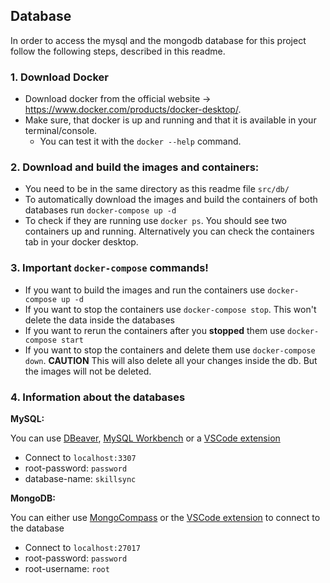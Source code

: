 ## Database

In order to access the mysql and the mongodb database for this project follow the following steps, described in this readme.

### 1. Download Docker

- Download docker from the official website -> https://www.docker.com/products/docker-desktop/.
- Make sure, that docker is up and running and that it is available in your terminal/console.
  - You can test it with the `docker --help` command.

### 2. Download and build the images and containers:

- You need to be in the same directory as this readme file `src/db/`
- To automatically download the images and build the containers of both databases run `docker-compose up -d`
- To check if they are running use `docker ps`. You should see two containers up and running. Alternatively you can check the containers tab in your docker desktop.

### 3. Important `docker-compose` commands!

- If you want to build the images and run the containers use `docker-compose up -d`
- If you want to stop the containers use `docker-compose stop`. This won't delete the data inside the databases
- If you want to rerun the containers after you **stopped** them use `docker-compose start`
- If you want to stop the containers and delete them use `docker-compose down`. **CAUTION** This will also delete all your changes inside the db. But the images will not be deleted.

### 4. Information about the databases

**MySQL:**

You can use [DBeaver](https://dbeaver.io/), [MySQL Workbench](https://www.mysql.com/products/workbench/) or a [VSCode extension](https://marketplace.visualstudio.com/items?itemName=cweijan.vscode-mysql-client2)

- Connect to `localhost:3307`
- root-password: `password`
- database-name: `skillsync`

**MongoDB:**

You can either use [MongoCompass](https://www.mongodb.com/products/tools/compass) or the [VSCode extension](https://code.visualstudio.com/docs/azure/mongodb) to connect to the database

- Connect to `localhost:27017`
- root-password: `password`
- root-username: `root`
